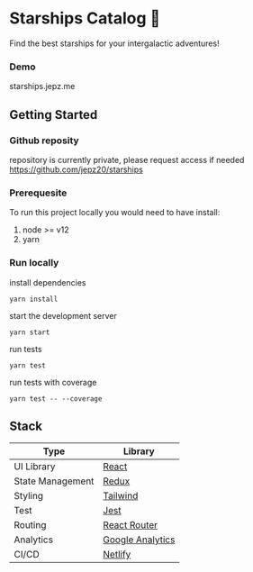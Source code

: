 # Starships Catalog 🚀

Find the best starships for your intergalactic adventures!

### Demo

starships.jepz.me

## Getting Started

### Github reposity
repository is currently private, please request access if needed
https://github.com/jepz20/starships

### Prerequesite

To run this project locally you would need to have install:

1. node >= v12
2. yarn

### Run locally

install dependencies

```
yarn install
```

start the development server

```
yarn start
```

run tests

```
yarn test
```

run tests with coverage

```
yarn test -- --coverage
```

## Stack

| Type             | Library                                           |
| ---------------- | ------------------------------------------------- |
| UI Library       | [React](https://reactjs.org/)                     |
| State Management | [Redux](https://redux-toolkit.js.org/)            |
| Styling          | [Tailwind](https://tailwindcss.com/)              |
| Test             | [Jest](https://jestjs.io/)                        |
| Routing          | [React Router](https://reactrouter.com/)          |
| Analytics        | [Google Analytics](https://analytics.google.com/) |
| CI/CD            | [Netlify](https://netlify.com) |
